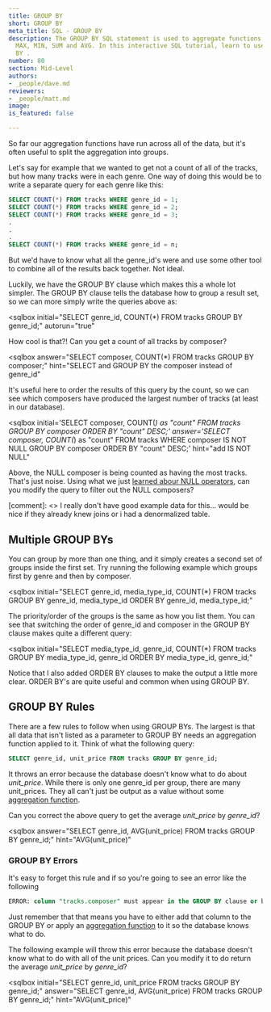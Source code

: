 ```yaml
---
title: GROUP BY
short: GROUP BY
meta_title: SQL - GROUP BY
description: The GROUP BY SQL statement is used to aggregate functions like COUNT,
  MAX, MIN, SUM and AVG. In this interactive SQL tutorial, learn to use the GROUP
  BY .
number: 80
section: Mid-Level
authors:
- _people/dave.md
reviewers:
- _people/matt.md
image: 
is_featured: false

---
```

So far our aggregation functions have run across all of the data, but it's often useful to split the aggregation into groups.

Let's say for example that we wanted to get not a count of all of the tracks, but how many tracks were in each genre.  One way of doing this would be to write a separate query for each genre like this:

```sql
SELECT COUNT(*) FROM tracks WHERE genre_id = 1;
SELECT COUNT(*) FROM tracks WHERE genre_id = 2;
SELECT COUNT(*) FROM tracks WHERE genre_id = 3;
.
.
.
SELECT COUNT(*) FROM tracks WHERE genre_id = n;
```

But we'd have to know what all the genre_id's were and use some other tool to combine all of the results back together.  Not ideal.

Luckily, we have the GROUP BY clause which makes this a whole lot simpler.  The GROUP BY clause tells the database how to group a result set, so we can more simply write the queries above as:

<sqlbox
  initial="SELECT genre_id, COUNT(*) FROM tracks GROUP BY genre_id;"
  autorun="true"
  ></sqlbox>

How cool is that?!  Can you get a count of all tracks by composer?

<sqlbox
  answer="SELECT composer, COUNT(*) FROM tracks GROUP BY composer;"
  hint="SELECT and GROUP BY the composer instead of genre_id"
  ></sqlbox>

It's useful here to order the results of this query by the count, so we can see which composers have produced the largest number of tracks (at least in our database).

<sqlbox
  initial='SELECT composer, COUNT(*) as "count" FROM tracks GROUP BY composer ORDER BY "count" DESC;'
  answer='SELECT composer, COUNT(*) as "count" FROM tracks WHERE composer IS NOT NULL GROUP BY composer ORDER BY "count" DESC;'
  hint="add IS NOT NULL"
  ></sqlbox>

  Above, the NULL composer is being counted as having the most tracks. That's just noise. Using what we just [learned abour NULL operators](/learn-sql/operators/), can you modify the query to filter out the NULL composers?

[comment]: <> I really don't have good example data for this... would be nice if they already knew joins or i had a denormalized table.

## Multiple GROUP BYs

You can group by more than one thing, and it simply creates a second set of groups inside the first set.  Try running the following example which groups first by genre and then by composer.  

<sqlbox
  initial="SELECT genre_id, media_type_id, COUNT(*) FROM tracks GROUP BY genre_id, media_type_id ORDER BY genre_id, media_type_id;"
></sqlbox>

The priority/order of the groups is the same as how you list them.  You can see that switching the order of genre_id and composer in the GROUP BY clause makes quite a different query:

<sqlbox
  initial="SELECT media_type_id, genre_id, COUNT(*) FROM tracks GROUP BY media_type_id, genre_id ORDER BY  media_type_id, genre_id;"
></sqlbox>

Notice that I also added ORDER BY clauses to make the output a little more clear.  ORDER BY's are quite useful and common when using GROUP BY.

## GROUP BY Rules

There are a few rules to follow when using GROUP BYs.  The largest is that all data that isn't listed as a parameter to GROUP BY needs an aggregation function applied to it.  Think of what the following query:

```sql
SELECT genre_id, unit_price FROM tracks GROUP BY genre_id;
```

It throws an error because the database doesn't know what to do about *unit_price*.  While there is only one genre_id per group, there are many unit_prices.  They all can't just be output as a value without some [aggregation function](/learn-sql/aggregate/).

Can you correct the above query to get the average *unit_price* by *genre_id*?

<sqlbox
  answer="SELECT genre_id, AVG(unit_price) FROM tracks GROUP BY genre_id;"
  hint="AVG(unit_price)"
></sqlbox>

### GROUP BY Errors

It's easy to forget this rule and if so you're going to see an error like the following

```sql
ERROR: column "tracks.composer" must appear in the GROUP BY clause or be used in an aggregate function LINE 1: SELECT genre_id, composer FROM tracks GROUP BY genre_id;
```

Just remember that that means you have to either add that column to the GROUP BY or apply an [aggregation function](/learn-sql/aggregate/) to it so the database knows what to do.

The following example will throw this error because the database doesn't know what to do with all of the unit prices.  Can you modify it to do return the average *unit_price* by *genre_id*?

<sqlbox
  initial="SELECT genre_id, unit_price FROM tracks GROUP BY genre_id;"
  answer="SELECT genre_id, AVG(unit_price) FROM tracks GROUP BY genre_id;"
  hint="AVG(unit_price)"
  ></sqlbox>